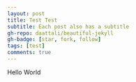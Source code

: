 ```yaml
---
layout: post
title: Test Test
subtitle: Each post also has a subtitle
gh-repo: daattali/beautiful-jekyll
gh-badge: [star, fork, follow]
tags: [test]
comments: true
---
```

Hello World